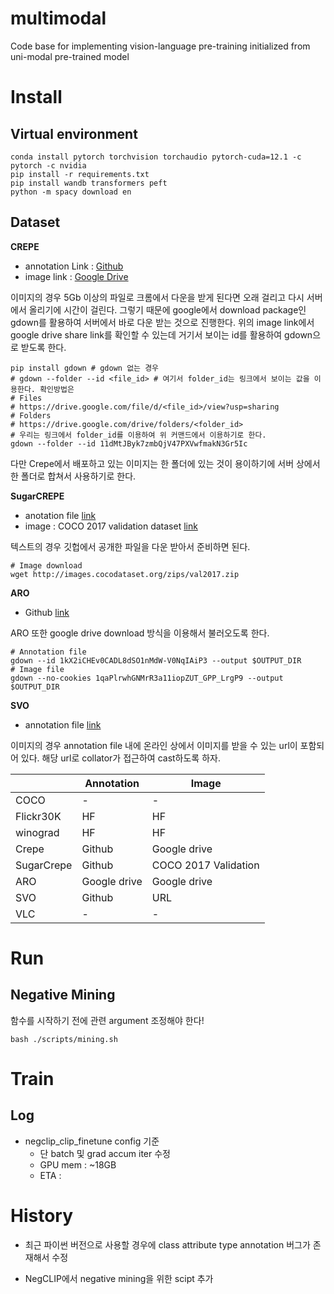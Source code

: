 # multimodal
Code base for implementing vision-language pre-training initialized from uni-modal pre-trained model

# Install

## Virtual environment
```
conda install pytorch torchvision torchaudio pytorch-cuda=12.1 -c pytorch -c nvidia
pip install -r requirements.txt
pip install wandb transformers peft
python -m spacy download en
```

## Dataset

**CREPE**

- annotation Link : [Github](https://github.com/RAIVNLab/CREPE/tree/master/data)
- image link : [Google Drive](https://drive.google.com/drive/folders/11dMtJByk7zmbQjV47PXVwfmakN3Gr5Ic)

이미지의 경우 5Gb 이상의 파일로 크롬에서 다운을 받게 된다면 오래 걸리고 다시 서버에서 올리기에 시간이 걸린다. 그렇기 때문에 google에서 download package인 gdown를 활용하여 서버에서 바로 다운 받는 것으로 진행한다. 위의 image link에서 google drive share link를 확인할 수 있는데 거기서 보이는 id를 활용하여 gdown으로 받도록 한다.
```
pip install gdown # gdown 없는 경우
# gdown --folder --id <file_id> # 여기서 folder_id는 링크에서 보이는 값을 이용한다. 확인방법은 
# Files
# https://drive.google.com/file/d/<file_id>/view?usp=sharing
# Folders
# https://drive.google.com/drive/folders/<folder_id>
# 우리는 링크에서 folder_id를 이용하여 위 커맨드에서 이용하기로 한다.
gdown --folder --id 11dMtJByk7zmbQjV47PXVwfmakN3Gr5Ic
```

다만 Crepe에서 배포하고 있는 이미지는 한 폴더에 있는 것이 용이하기에 서버 상에서 한 폴더로 합쳐서 사용하기로 한다.

**SugarCREPE**

- anotation file [link](https://github.com/RAIVNLab/sugar-crepe/tree/main/data)
- image : COCO 2017 validation dataset [link](https://cocodataset.org/#download)


텍스트의 경우 깃헙에서 공개한 파일을 다운 받아서 준비하면 된다.
```
# Image download
wget http://images.cocodataset.org/zips/val2017.zip
```

**ARO**

- Github [link](https://github.com/mertyg/vision-language-models-are-bows/blob/main/dataset_zoo/aro_datasets.py)


ARO 또한 google drive download 방식을 이용해서 불러오도록 한다.
```
# Annotation file
gdown --id 1kX2iCHEv0CADL8dSO1nMdW-V0NqIAiP3 --output $OUTPUT_DIR
# Image file
gdown --no-cookies 1qaPlrwhGNMrR3a11iopZUT_GPP_LrgP9 --output $OUTPUT_DIR
```

**SVO**
- annotation file [link](https://github.com/google-deepmind/svo_probes)

이미지의 경우 annotation file 내에 온라인 상에서 이미지를 받을 수 있는 url이 포함되어 있다. 해당 url로 collator가 접근하여 cast하도록 하자.

|            | Annotation  | Image               |
|------------|-------------|---------------------|
| COCO       | -           | -                   |
| Flickr30K  | HF          | HF                  |
| winograd   | HF          | HF                  |
| Crepe      | Github      | Google drive        |
| SugarCrepe | Github      | COCO 2017 Validation|
| ARO        | Google drive| Google drive        |
| SVO        | Github      | URL                 |
| VLC        | -           | -                   |


# Run

## Negative Mining

함수를 시작하기 전에 관련 argument 조정해야 한다!


```
bash ./scripts/mining.sh
```

# Train

## Log

- negclip_clip_finetune config 기준
    - 단 batch 및 grad accum iter 수정
    - GPU mem : ~18GB
    - ETA : 


# History

- 최근 파이썬 버전으로 사용할 경우에 class attribute type annotation 버그가 존재해서 수정

- NegCLIP에서 negative mining을 위한 scipt 추가